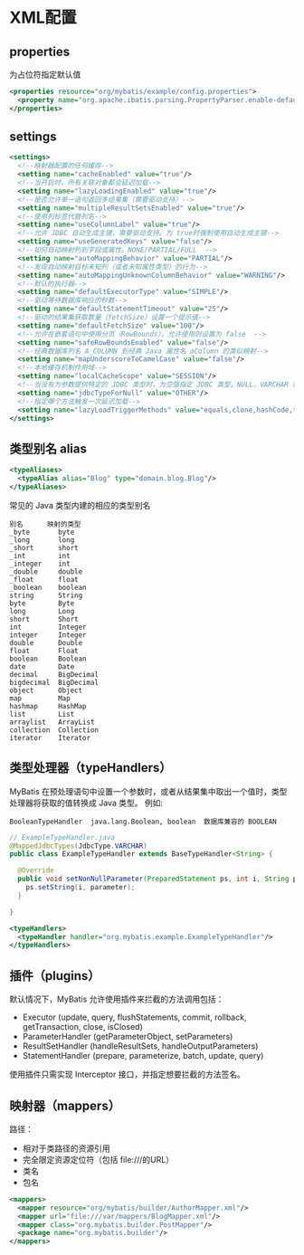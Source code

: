 # XML配置

## properties
为占位符指定默认值
```xml
<properties resource="org/mybatis/example/config.properties">
  <property name="org.apache.ibatis.parsing.PropertyParser.enable-default-value" value="true"/>
</properties>
```

## settings
```xml
<settings>
  <!--映射器配置的任何缓存-->
  <setting name="cacheEnabled" value="true"/> 
  <!--当开启时，所有关联对象都会延迟加载-->
  <setting name="lazyLoadingEnabled" value="true"/>
  <!--是否允许单一语句返回多结果集（需要驱动支持）-->
  <setting name="multipleResultSetsEnabled" value="true"/>
  <!--使用列标签代替列名-->
  <setting name="useColumnLabel" value="true"/>
  <!--允许 JDBC 自动生成主键，需要驱动支持。为 true时强制使用自动生成主键-->
  <setting name="useGeneratedKeys" value="false"/>
  <!--如何自动映射列到字段或属性。NONE/PARTIAL/FULL  -->
  <setting name="autoMappingBehavior" value="PARTIAL"/>
  <!--发现自动映射目标未知列（或者未知属性类型）的行为-->
  <setting name="autoMappingUnknownColumnBehavior" value="WARNING"/>
  <!--默认的执行器-->
  <setting name="defaultExecutorType" value="SIMPLE"/>
  <!--驱动等待数据库响应的秒数-->
  <setting name="defaultStatementTimeout" value="25"/>
  <!--驱动的结果集获取数量（fetchSize）设置一个提示值-->
  <setting name="defaultFetchSize" value="100"/>
  <!--允许在嵌套语句中使用分页（RowBounds）。允许使用则设置为 false  -->
  <setting name="safeRowBoundsEnabled" value="false"/>
  <!--经典数据库列名 A_COLUMN 到经典 Java 属性名 aColumn 的类似映射-->
  <setting name="mapUnderscoreToCamelCase" value="false"/>
  <!--本地缓存机制作用域-->
  <setting name="localCacheScope" value="SESSION"/>
  <!--当没有为参数提供特定的 JDBC 类型时，为空值指定 JDBC 类型。NULL、VARCHAR 或 OTHER -->
  <setting name="jdbcTypeForNull" value="OTHER"/>
  <!--指定哪个方法触发一次延迟加载-->
  <setting name="lazyLoadTriggerMethods" value="equals,clone,hashCode,toString"/>
</settings>
```

## 类型别名 alias
```xml
<typeAliases>
  <typeAlias alias="Blog" type="domain.blog.Blog"/>
</typeAliases>
```
常见的 Java 类型内建的相应的类型别名
```
别名	    映射的类型
_byte	    byte
_long	    long
_short	    short
_int	    int
_integer    int
_double	    double
_float	    float
_boolean    boolean
string	    String
byte	    Byte
long	    Long
short	    Short
int         Integer
integer	    Integer
double	    Double
float	    Float
boolean	    Boolean
date	    Date
decimal	    BigDecimal
bigdecimal  BigDecimal
object	    Object
map         Map
hashmap	    HashMap
list	    List
arraylist   ArrayList
collection  Collection
iterator    Iterator
```

## 类型处理器（typeHandlers）
MyBatis 在预处理语句中设置一个参数时，或者从结果集中取出一个值时，类型处理器将获取的值转换成 Java 类型。
例如:
```
BooleanTypeHandler	java.lang.Boolean, boolean	数据库兼容的 BOOLEAN
```
```java
// ExampleTypeHandler.java
@MappedJdbcTypes(JdbcType.VARCHAR)
public class ExampleTypeHandler extends BaseTypeHandler<String> {

  @Override
  public void setNonNullParameter(PreparedStatement ps, int i, String parameter, JdbcType jdbcType) throws SQLException {
    ps.setString(i, parameter);
  }

}
```
```xml
<typeHandlers>
  <typeHandler handler="org.mybatis.example.ExampleTypeHandler"/>
</typeHandlers>
```

## 插件（plugins）
默认情况下，MyBatis 允许使用插件来拦截的方法调用包括：

- Executor (update, query, flushStatements, commit, rollback, getTransaction, close, isClosed)
- ParameterHandler (getParameterObject, setParameters)
- ResultSetHandler (handleResultSets, handleOutputParameters)
- StatementHandler (prepare, parameterize, batch, update, query)

使用插件只需实现 Interceptor 接口，并指定想要拦截的方法签名。

## 映射器（mappers）

路径：
- 相对于类路径的资源引用 
- 完全限定资源定位符（包括 file:///的URL）
- 类名
- 包名
```xml
<mappers>
  <mapper resource="org/mybatis/builder/AuthorMapper.xml"/>
  <mapper url="file:///var/mappers/BlogMapper.xml"/>
  <mapper class="org.mybatis.builder.PostMapper"/>
  <package name="org.mybatis.builder"/>
</mappers>
```

